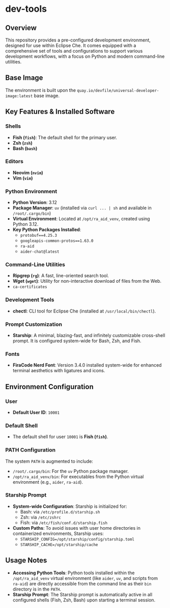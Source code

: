 # dev-tools

## Overview

This repository provides a pre-configured development environment, designed for use within Eclipse Che. It comes equipped with a comprehensive set of tools and configurations to support various development workflows, with a focus on Python and modern command-line utilities.

## Base Image

The environment is built upon the `quay.io/devfile/universal-developer-image:latest` base image.

## Key Features & Installed Software

### Shells
*   **Fish (`fish`)**: The default shell for the primary user.
*   **Zsh (`zsh`)**
*   **Bash (`bash`)**

### Editors
*   **Neovim (`nvim`)**
*   **Vim (`vim`)**

### Python Environment
*   **Python Version**: 3.12
*   **Package Manager**: `uv` (installed via `curl ... | sh` and available in `/root/.cargo/bin`)
*   **Virtual Environment**: Located at `/opt/ra_aid_venv`, created using Python 3.12.
*   **Key Python Packages Installed**:
    *   `protobuf==4.25.3`
    *   `googleapis-common-protos==1.63.0`
    *   `ra-aid`
    *   `aider-chat@latest`

### Command-Line Utilities
*   **Ripgrep (`rg`)**: A fast, line-oriented search tool.
*   **Wget (`wget`)**: Utility for non-interactive download of files from the Web.
*   `ca-certificates`

### Development Tools
*   **chectl**: CLI tool for Eclipse Che (installed at `/usr/local/bin/chectl`).

### Prompt Customization
*   **Starship**: A minimal, blazing-fast, and infinitely customizable cross-shell prompt. It is configured system-wide for Bash, Zsh, and Fish.

### Fonts
*   **FiraCode Nerd Font**: Version 3.4.0 installed system-wide for enhanced terminal aesthetics with ligatures and icons.

## Environment Configuration

### User
*   **Default User ID**: `10001`

### Default Shell
*   The default shell for user `10001` is **Fish (`fish`)**.

### PATH Configuration
The system `PATH` is augmented to include:
*   `/root/.cargo/bin`: For the `uv` Python package manager.
*   `/opt/ra_aid_venv/bin`: For executables from the Python virtual environment (e.g., `aider`, `ra-aid`).

### Starship Prompt
*   **System-wide Configuration**: Starship is initialized for:
    *   Bash: via `/etc/profile.d/starship.sh`
    *   Zsh: via `/etc/zshrc`
    *   Fish: via `/etc/fish/conf.d/starship.fish`
*   **Custom Paths**: To avoid issues with user home directories in containerized environments, Starship uses:
    *   `STARSHIP_CONFIG=/opt/starship/config/starship.toml`
    *   `STARSHIP_CACHE=/opt/starship/cache`

## Usage Notes

*   **Accessing Python Tools**: Python tools installed within the `/opt/ra_aid_venv` virtual environment (like `aider`, `uv`, and scripts from `ra-aid`) are directly accessible from the command line as their `bin` directory is in the `PATH`.
*   **Starship Prompt**: The Starship prompt is automatically active in all configured shells (Fish, Zsh, Bash) upon starting a terminal session.
